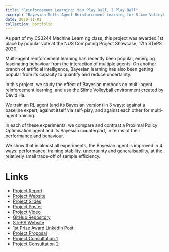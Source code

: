 ```yaml
---
title: "Reinforcement Learning: You Play Ball, I Play Ball"
excerpt: "Bayesian Multi-Agent Reinforcement Learning for Slime Volleyball, won 1st place at 17th STePS 2020."
date: 2020-11-01
collection: portfolio
---
```


As part of my CS3244 Machine Learning class, this project was awarded 1st place by popular vote at the NUS Computing Project Showcase, 17th STePS 2020.

Multi-agent reinforcement learning has recently been popular, emerging fascinating behaviour from the interaction of multiple agents. On another branch of artificial intelligence, Bayesian learning has also been getting popular from its capacity to quantify and reduce uncertainty.

In this project, we study the effect of Bayesian methods on multi-agent reinforcement learning, and use the Slime Volleyball environment created by David Ha.

We train an RL agent (and its Bayesian version) in 3 ways: against a baseline expert, against itself via self-play, and against each other for multi-agent training.

In each of these experiments, we compare and contrast a Proximal Policy Optimisation agent and its Bayesian counterpart, in terms of their performance and behaviour.

We show that in almost all experiments, the Bayesian agent is improved in 4 ways: performance, training stability, uncertainty and generalisability, at the relatively small trade-off of sample efficiency.

# Links
* [Project Report](https://docs.google.com/document/d/1HJ3IjbatOBlOJoJhyHPoM7hVIhLsD-Vcos-aLb9nVfY/edit?usp=sharing)
* [Project Website](https://slimerl.tech/)
* [Project Slides](https://docs.google.com/presentation/d/1lpYF99HBASFVS0ECSQm6nuvcRfUnbh9zDNzUaoKXSpo/edit?usp=sharing)
* [Project Poster](https://github.com/jetnew/SlimeRL/blob/master/Project%20Poster.pdf)
* [Project Video](https://www.youtube.com/watch?v=8qjV19gkZXc)
* [GitHub Repository](https://github.com/jetnew/SlimeRL)
* [STePS Website](https://isteps.comp.nus.edu.sg/event/17th-steps/module/CS3244/project/3)
* [1st Prize Award LinkedIn Post](https://www.linkedin.com/posts/jetnew_machinelearning-reinforcementlearning-datascience-activity-6732485574315401216-1W-t)
* [Project Proposal](https://drive.google.com/file/d/1xvRyS5ofoN8bw9RjzibqT9YAHRRE6CYF/view?usp=sharing)
* [Project Consultation 1](https://docs.google.com/presentation/d/1O6ExD_vdRdhKRxXiab7q1AjSzT7YCTlh76wlFFkfdyg/edit?usp=sharing)
* [Project Consultation 2](https://docs.google.com/presentation/d/114YImbSTDSkVc3V_F6YmyryZBxyx8mnf2T0Vw_w9glw/edit?usp=sharing)